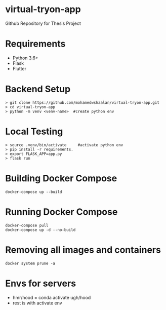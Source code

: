 # virtual-tryon-app
Github Repository for Thesis Project

# Requirements
- Python 3.6+
- Flask
- Flutter

# Backend Setup
```
> git clone https://github.com/mohamedwshaalan/virtual-tryon-app.git
> cd virtual-tryon-app
> python -m venv <venv-name>  #create python env
```
# Local Testing
```
> source .venv/bin/activate     #activate python env
> pip install -r requirements.
> export FLASK_APP=app.py
> flask run
```

# Building Docker Compose
```
docker-compose up --build
```

# Running Docker Compose 
```
docker-compose pull
docker-compose up -d --no-build
```

# Removing all images and containers
```
docker system prune -a
```

# Envs for servers
- hmr/hood = conda activate ugh/hood
- rest is with activate env